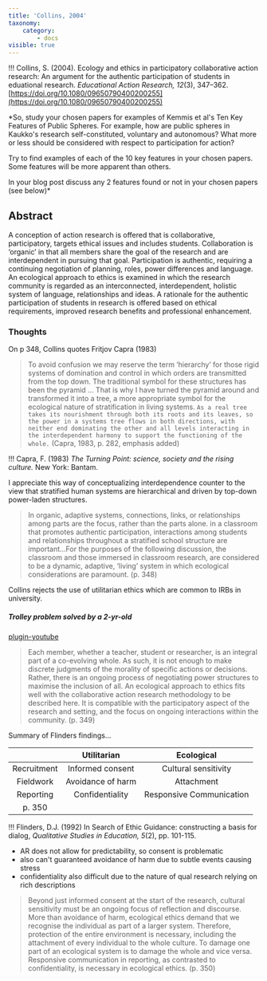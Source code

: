 ```yaml
---
title: 'Collins, 2004'
taxonomy:
    category:
        - docs
visible: true
---
```


!!! Collins, S. (2004). Ecology and ethics in participatory collaborative action research: An argument for the authentic participation of students in eduational research. *Educational Action Research, 12*(3), 347–362. [https://doi.org/10.1080/09650790400200255](https://doi.org/10.1080/09650790400200255)




*So, study your chosen papers for examples of Kemmis et al's Ten Key Features of Public Spheres. For example, how are public spheres in Kaukko's research self-constituted, voluntary and autonomous? What more or less should be considered with respect to participation for action?

Try to find examples of each of the 10 key features in your chosen papers. Some features will be more apparent than others.

In your blog post discuss any 2 features found or not in your chosen papers (see below)*

## Abstract
A conception of action research is offered that is collaborative, participatory, targets ethical issues and includes students. Collaboration is ‘organic’ in that all members share the goal of the research and are interdependent in pursuing that goal. Participation is authentic, requiring a continuing negotiation of planning, roles, power differences and language. An ecological approach to ethics is examined in which the research community is regarded as an interconnected, interdependent, holistic system of language, relationships and ideas. A rationale for the authentic participation of students in research is offered based on ethical requirements, improved research benefits and professional enhancement.

### Thoughts

On p 348, Collins quotes Fritjov Capra (1983)

> To avoid confusion we may reserve the term ‘hierarchy’ for those rigid systems of domination and control in which orders are transmitted from the top down. The traditional symbol for these structures has been the pyramid ... That is why I have turned the pyramid around and transformed it into a tree, a more appropriate symbol for the ecological nature of stratification in living systems. `As a real tree takes its nourishment through both its roots and its leaves, so the power in a systems tree flows in both directions, with neither end dominating the other and all levels interacting in the interdependent harmony to support the functioning of the whole.` (Capra, 1983, p. 282, emphasis added)

!!!  Capra, F. (1983) *The Turning Point: science, society and the rising culture.* New York: Bantam.

I appreciate this way of conceptualizing interdependence counter to the view that stratified human systems are hierarchical and driven by top-down power-laden structures.

> In organic, adaptive systems, connections, links, or relationships among parts are the focus, rather than the parts alone. in a classroom that promotes authentic participation, interactions among students and relationships throughout a stratified school structure are important...For the purposes of the following discussion, the classroom and those immersed in classroom research, are considered to be a dynamic, adaptive, ‘living’ system in which ecological considerations are paramount. (p. 348)

Collins rejects the use of utilitarian ethics which are common to IRBs in university.

##### Trolley problem solved by a 2-yr-old

[plugin-youtube](https://www.youtube.com/watch?v=-N_RZJUAQY4)

> Each member, whether a teacher, student or researcher, is an integral part of a co-evolving whole. As such, it is not enough to make discrete judgments of the morality of specific actions or decisions. Rather, there is an ongoing process of negotiating power structures to maximise the inclusion of all. An ecological approach to ethics fits well with the collaborative action research methodology to be described here. It is compatible with the participatory aspect of the research and setting, and the focus on ongoing interactions within the community. (p. 349)

Summary of Flinders findings...

|   | Utilitarian  | Ecological  |
|:---:|:---:|:---:|
| Recruitment  | Informed consent  | Cultural sensitivity  |
| Fieldwork  | Avoidance of harm  | Attachment  |
| Reporting   | Confidentiality  | Responsive Communication  |
| p. 350      |

!!! Flinders, D.J. (1992) In Search of Ethic Guidance: constructing a basis for dialog, *Qualitative Studies in Education, 5*(2), pp. 101-115.

- AR does not allow for predictability, so consent is problematic
- also can't guaranteed avoidance of harm due to subtle events causing stress
- confidentiality also difficult due to the nature of qual research relying on rich descriptions

> Beyond just informed consent at the start of the research, cultural sensitivity must be an ongoing focus of reflection and discourse. More than avoidance of harm, ecological ethics demand that we recognise the individual as part of a larger system. Therefore, protection of the entire environment is necessary, including the attachment of every individual to the whole culture. To damage one part of an ecological system is to damage the whole and vice versa. Responsive communication in reporting, as contrasted to confidentiality, is necessary in ecological ethics. (p. 350)
